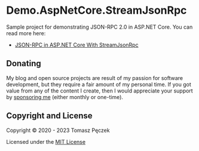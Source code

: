 # Demo.AspNetCore.StreamJsonRpc

Sample project for demonstrating JSON-RPC 2.0 in ASP.NET Core. You can read more here:

- [JSON-RPC in ASP.NET Core With StreamJsonRpc](https://www.tpeczek.com/2020/06/json-rpc-in-aspnet-core-with.html)

## Donating

My blog and open source projects are result of my passion for software development, but they require a fair amount of my personal time. If you got value from any of the content I create, then I would appreciate your support by [sponsoring me](https://github.com/sponsors/tpeczek) (either monthly or one-time).

## Copyright and License

Copyright © 2020 - 2023 Tomasz Pęczek

Licensed under the [MIT License](https://github.com/tpeczek/Demo.AspNetCore.StreamJsonRpc/blob/main/LICENSE.md)